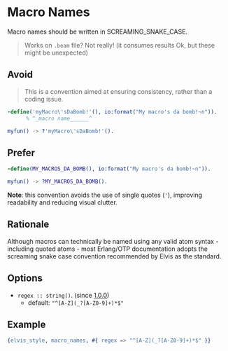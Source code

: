 # Macro Names

Macro names should be written in SCREAMING_SNAKE_CASE.

> Works on `.beam` file? Not really! (it consumes results Ok, but these might be unexpected)

## Avoid

> This is a convention aimed at ensuring consistency, rather than a coding issue.

```erlang
-define('myMacro\'sDaBomb!'(), io:format("My macro's da bomb!~n")).
      % ^_macro name______^

myfun() -> ?'myMacro\'sDaBomb!'().
```

## Prefer

```erlang
-define(MY_MACROS_DA_BOMB(), io:format("My macro's da bomb!~n")).

myfun() -> ?MY_MACROS_DA_BOMB().
```

**Note**: this convention avoids the use of single quotes (`'`), improving readability and reducing
visual clutter.

## Rationale

Although macros can technically be named using any valid atom syntax - including quoted atoms - most
Erlang/OTP documentation adopts the screaming snake case convention recommended by Elvis as
the standard.

## Options

- `regex :: string()`. (since [1.0.0](https://github.com/inaka/elvis_core/releases/tag/1.0.0))
  - default: `"^[A-Z](_?[A-Z0-9]+)*$"`

## Example

```erlang
{elvis_style, macro_names, #{ regex => "^[A-Z](_?[A-Z0-9]+)*$" }}
```

